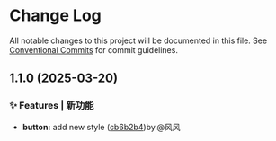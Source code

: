 # Change Log

All notable changes to this project will be documented in this file.
See [Conventional Commits](https://conventionalcommits.org) for commit guidelines.

## 1.1.0 (2025-03-20)

### ✨ Features | 新功能

* **button:** add new style ([cb6b2b4](https://github.com/luoqwe123/Xida-ui/commit/cb6b2b43cafadfae98ec3f2b2c4b9d1aa7b54786))by.@风风
